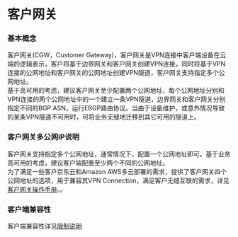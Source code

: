 # 客户网关

### 基本概念

客户网关(CGW，Customer Gateway)，客户网关是VPN连接中客户端设备在云端的逻辑表示，客户将基于边界网关和客户网关创建VPN连接，同时将基于VPN连接的公网地址和客户网关的公网地址创建VPN隧道，客户网关支持指定多个公网地址。 </br>
基于高可用的考虑，建议客户网关至少配置两个公网地址，每个公网地址分别和VPN连接的两个公网地址中的一个建立一条VPN隧道，边界网关和客户网关分别指定不同的BGP ASN，运行EBGP路由协议。当由于设备维护，或意外情况导致的某条VPN隧道不可用时，可将业务无缝地迁移到其它可用的隧道上。

### 客户网关多公网IP说明

客户网关支持指定多个公网地址，通常情况下，配置一个公网地址即可。基于业务高可用的考虑，建议客户端配置至少两个不同的公网地址。</br>
为了满足一些客户京东云和Amazon AWS多云部署的需求，提供了客户网关四个公网地址的选项，用于兼容其VPN Connection，满足客户无缝互联的需求，详见[客户网关操作手册](../../Operation-Guide/Customer-Gateway-Management/Customer-Gateway-Configuration.md)。。

### 客户端兼容性
客户端兼容性详见[限制说明](../Restrictions.md)
